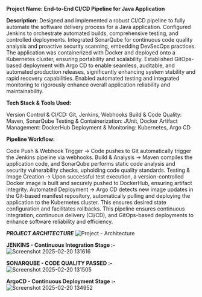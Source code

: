 **Project Name: End-to-End CI/CD Pipeline for Java Application**

**Description:**
Designed and implemented a robust CI/CD pipeline to fully automate the software delivery process for a Java application. Configured Jenkins to orchestrate automated builds, comprehensive testing, and controlled deployments. Integrated SonarQube for continuous code quality analysis and proactive security scanning, embedding DevSecOps practices. The application was containerized with Docker and deployed onto a Kubernetes cluster, ensuring portability and scalability. Established GitOps-based deployment with Argo CD to enable seamless, auditable, and automated production releases, significantly enhancing system stability and rapid recovery capabilities. Enabled automated testing and integrated monitoring to rigorously enhance overall application reliability and maintainability.

**Tech Stack & Tools Used:**

Version Control & CI/CD: Git, Jenkins, Webhooks
Build & Code Quality: Maven, SonarQube
Testing & Containerization: JUnit, Docker
Artifact Management: DockerHub
Deployment & Monitoring: Kubernetes, Argo CD

**Pipeline Workflow:**

Code Push & Webhook Trigger → Code pushes to Git automatically trigger the Jenkins pipeline via webhooks.
Build & Analysis → Maven compiles the application code, and SonarQube performs static code analysis and security vulnerability checks, upholding code quality standards.
Testing & Image Creation → Upon successful test execution, a version-controlled Docker image is built and securely pushed to DockerHub, ensuring artifact integrity.
Automated Deployment → Argo CD detects new image updates in the Git-based manifest repository, automatically pulling and deploying the application to the Kubernetes cluster. This ensures desired state configuration and facilitates rollbacks.
This pipeline ensures continuous integration, continuous delivery (CI/CD), and GitOps-based deployments to enhance software reliability and efficiency.

***PROJECT ARCHITECTURE***
![Project - Architecture](https://github.com/user-attachments/assets/7db647b7-0524-4af0-ba5b-155b5a1fe38d)


**JENKINS - Continuous Integration Stage :-**
![Screenshot 2025-02-20 131616](https://github.com/user-attachments/assets/c4b35ad6-e740-4fe1-af84-09a23e731b4f)


**SONARQUBE - CODE QUALITY PASSED :-**
![Screenshot 2025-02-20 131505](https://github.com/user-attachments/assets/47b69e59-5306-4484-a7fb-235a69846693)


**ArgoCD - Continuous Deployment Stage :-**
![Screenshot 2025-02-20 134952](https://github.com/user-attachments/assets/dd2f1719-792d-444f-893a-0989a1431ceb)

